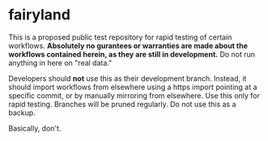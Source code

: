 # fairyland
This is a proposed public test repository for rapid testing of certain workflows. **Absolutely no gurantees or warranties are made about the workflows contained herein, as they are still in development.** Do not run anything in here on "real data."

Developers should **not** use this as their development branch. Instead, it should import workflows from elsewhere using a https import pointing at a specific commit, or by manually mirroring from elsewhere. Use this only for rapid testing. Branches will be pruned regularly. Do not use this as a backup.

Basically, don't.
